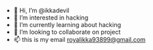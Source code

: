 - 👋 Hi, I’m @ikkadevil
- 👀 I’m interested in hacking
- 🌱 I’m currently learning about hacking
- 💞️ I’m looking to collaborate on project
- 📫 this is my email royalikka93899@gmail.com

<!---
ikkadevil/ikkadevil is a ✨ special ✨ repository because its `README.md` (this file) appears on your GitHub profile.
You can click the Preview link to take a look at your changes.
--->
